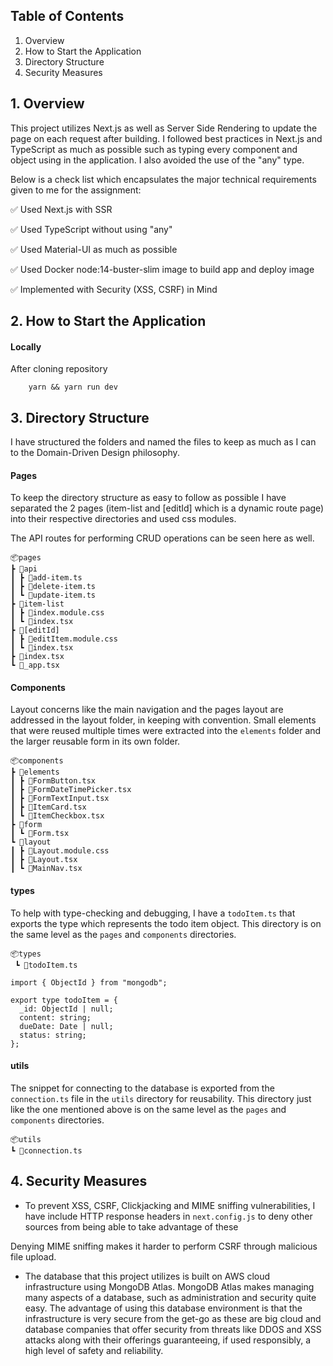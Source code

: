 ## Table of Contents

1.  Overview
2.  How to Start the Application
3.  Directory Structure
4.  Security Measures

## 1. Overview

This project utilizes Next.js as well as Server Side Rendering to update the page on each request after building. I followed best practices in Next.js and TypeScript as much as possible such as typing every component and object using in the application. I also avoided the use of the "any" type.

Below is a check list which encapsulates the major technical requirements given to me for the assignment:

:white_check_mark: Used Next.js with SSR

:white_check_mark: Used TypeScript without using "any"

:white_check_mark: Used Material-UI as much as possible

:white_check_mark: Used Docker node:14-buster-slim image to build app and deploy image

:white_check_mark: Implemented with Security (XSS, CSRF) in Mind

## 2. How to Start the Application

#### Locally

After cloning repository

```
    yarn && yarn run dev
```

## 3. Directory Structure

I have structured the folders and named the files to keep as much as I can to the Domain-Driven Design philosophy.

#### Pages

To keep the directory structure as easy to follow as possible I have separated the 2 pages (item-list and [editId] which is a dynamic route page) into their respective directories and used css modules.

The API routes for performing CRUD operations can be seen here as well.

```
📦pages
┣ 📂api
┃ ┣ 📜add-item.ts
┃ ┣ 📜delete-item.ts
┃ ┗ 📜update-item.ts
┣ 📂item-list
┃ ┣ 📜index.module.css
┃ ┗ 📜index.tsx
┣ 📂[editId]
┃ ┣ 📜editItem.module.css
┃ ┗ 📜index.tsx
┣ 📜index.tsx
┗ 📜_app.tsx
```

#### Components

Layout concerns like the main navigation and the pages layout are addressed in the layout folder, in keeping with convention. Small elements that were reused multiple times were extracted into the `elements` folder and the larger reusable form in its own folder.

```
📦components
┣ 📂elements
┃ ┣ 📜FormButton.tsx
┃ ┣ 📜FormDateTimePicker.tsx
┃ ┣ 📜FormTextInput.tsx
┃ ┣ 📜ItemCard.tsx
┃ ┗ 📜ItemCheckbox.tsx
┣ 📂form
┃ ┗ 📜Form.tsx
┗ 📂layout
┃ ┣ 📜Layout.module.css
┃ ┣ 📜Layout.tsx
┃ ┗ 📜MainNav.tsx
```

#### types

To help with type-checking and debugging, I have a `todoItem.ts` that exports the type which represents the todo item object. This directory is on the same level as the `pages` and `components` directories.

```
📦types
 ┗ 📜todoItem.ts
```

```
import { ObjectId } from "mongodb";

export type todoItem = {
  _id: ObjectId | null;
  content: string;
  dueDate: Date | null;
  status: string;
};
```

#### utils

The snippet for connecting to the database is exported from the `connection.ts` file in the `utils` directory for reusability. This directory just like the one mentioned above is on the same level as the `pages` and `components` directories.

```
📦utils
┗ 📜connection.ts
```

## 4. Security Measures

- To prevent XSS, CSRF, Clickjacking and MIME sniffing vulnerabilities, I have include HTTP response headers in `next.config.js` to deny other sources from being able to take advantage of these

Denying MIME sniffing makes it harder to perform CSRF through malicious file upload.

- The database that this project utilizes is built on AWS cloud infrastructure using MongoDB Atlas. MongoDB Atlas makes managing many aspects of a database, such as administration and security quite easy. The advantage of using this database environment is that the infrastructure is very secure from the get-go as these are big cloud and database companies that offer security from threats like DDOS and XSS attacks along with their offerings guaranteeing, if used responsibly, a high level of safety and reliability.
